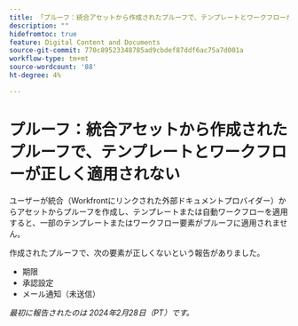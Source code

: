 ```yaml
---
title: 「プルーフ：統合アセットから作成されたプルーフで、テンプレートとワークフローが正しく適用されない」
description: ""
hidefromtoc: true
feature: Digital Content and Documents
source-git-commit: 770c89523348785ad9cbdef87ddf6ac75a7d001a
workflow-type: tm+mt
source-wordcount: '88'
ht-degree: 4%

---
```



# プルーフ：統合アセットから作成されたプルーフで、テンプレートとワークフローが正しく適用されない

ユーザーが統合（Workfrontにリンクされた外部ドキュメントプロバイダー）からアセットからプルーフを作成し、テンプレートまたは自動ワークフローを適用すると、一部のテンプレートまたはワークフロー要素がプルーフに適用されません。

作成されたプルーフで、次の要素が正しくないという報告がありました。

* 期限
* 承認設定
* メール通知（未送信）

_最初に報告されたのは 2024年2月28日（PT）です。_

